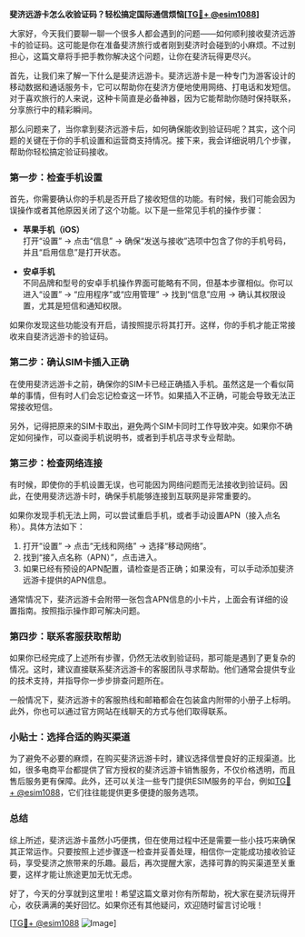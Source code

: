 **斐济远游卡怎么收验证码？轻松搞定国际通信烦恼[[TG💪+ @esim1088](https://t.me/s/esim1088)]**

大家好，今天我们要聊一聊一个很多人都会遇到的问题——如何顺利接收斐济远游卡的验证码。这可能是你在准备斐济旅行或者刚到斐济时会碰到的小麻烦。不过别担心，这篇文章将手把手教你解决这个问题，让你在斐济玩得更尽兴。

首先，让我们来了解一下什么是斐济远游卡。斐济远游卡是一种专门为游客设计的移动数据和通话服务卡，它可以帮助你在斐济方便地使用网络、打电话和发短信。对于喜欢旅行的人来说，这种卡简直是必备神器，因为它能帮助你随时保持联系，分享旅行中的精彩瞬间。

那么问题来了，当你拿到斐济远游卡后，如何确保能收到验证码呢？其实，这个问题的关键在于你的手机设置和运营商支持情况。接下来，我会详细说明几个步骤，帮助你轻松搞定验证码接收。

### 第一步：检查手机设置

首先，你需要确认你的手机是否开启了接收短信的功能。有时候，我们可能会因为误操作或者其他原因关闭了这个功能。以下是一些常见手机的操作步骤：

- **苹果手机（iOS）**  
  打开“设置” -> 点击“信息” -> 确保“发送与接收”选项中包含了你的手机号码，并且“启用信息”是打开状态。

- **安卓手机**  
  不同品牌和型号的安卓手机操作界面可能略有不同，但基本步骤相似。你可以进入“设置” -> “应用程序”或“应用管理” -> 找到“信息”应用 -> 确认其权限设置，尤其是短信和通知权限。

如果你发现这些功能没有开启，请按照提示将其打开。这样，你的手机才能正常接收来自斐济远游卡的验证码。

### 第二步：确认SIM卡插入正确

在使用斐济远游卡之前，确保你的SIM卡已经正确插入手机。虽然这是一个看似简单的事情，但有时人们会忘记检查这一环节。如果插入不正确，可能会导致无法正常接收短信。

另外，记得把原来的SIM卡取出，避免两个SIM卡同时工作导致冲突。如果你不确定如何操作，可以查阅手机说明书，或者到手机店寻求专业帮助。

### 第三步：检查网络连接

有时候，即使你的手机设置无误，也可能因为网络问题而无法接收到验证码。因此，在使用斐济远游卡时，确保手机能够连接到互联网是非常重要的。

如果你发现手机无法上网，可以尝试重启手机，或者手动设置APN（接入点名称）。具体方法如下：

1. 打开“设置” -> 点击“无线和网络” -> 选择“移动网络”。
2. 找到“接入点名称（APN）”，点击进入。
3. 如果已经有预设的APN配置，请检查是否正确；如果没有，可以手动添加斐济远游卡提供的APN信息。

通常情况下，斐济远游卡会附带一张包含APN信息的小卡片，上面会有详细的设置指南。按照指示操作即可解决问题。

### 第四步：联系客服获取帮助

如果你已经完成了上述所有步骤，仍然无法收到验证码，那可能是遇到了更复杂的情况。这时，建议直接联系斐济远游卡的客服团队寻求帮助。他们通常会提供专业的技术支持，并指导你一步步排查问题所在。

一般情况下，斐济远游卡的客服热线和邮箱都会在包装盒内附带的小册子上标明。此外，你也可以通过官方网站在线聊天的方式与他们取得联系。

### 小贴士：选择合适的购买渠道

为了避免不必要的麻烦，在购买斐济远游卡时，建议选择信誉良好的正规渠道。比如，很多电商平台都提供了官方授权的斐济远游卡销售服务，不仅价格透明，而且售后服务更有保障。此外，还可以关注一些专门提供ESIM服务的平台，例如[TG💪+ @esim1088](https://t.me/s/esim1088)，它们往往能提供更多便捷的服务选项。

### 总结

综上所述，斐济远游卡虽然小巧便携，但在使用过程中还是需要一些小技巧来确保其正常运作。只要按照上述步骤逐一检查并妥善处理，相信你一定能成功接收验证码，享受斐济之旅带来的乐趣。最后，再次提醒大家，选择可靠的购买渠道至关重要，这样才能让旅途更加无忧无虑。

好了，今天的分享就到这里啦！希望这篇文章对你有所帮助，祝大家在斐济玩得开心，收获满满的美好回忆。如果你还有其他疑问，欢迎随时留言讨论哦！

[[TG💪+ @esim1088](https://t.me/s/esim1088) ![Image](https://i.postimg.cc/4NQfJmqS/Snipaste-2025-05-13-00-14-12.png)]